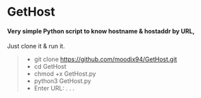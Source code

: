 # GetHost

#### Very simple Python script to know hostname & hostaddr by URL,  
Just clone it & run it.

>* git clone <https://github.com/moodix94/GetHost.git>
>* cd GetHost
>* chmod +x GetHost.py
>* python3 GetHost.py
>* Enter URL: . . .
